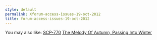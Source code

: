 ```yaml
---
style: default
permalink: Xforum-access-issues-19-oct-2012
title: forum-access-issues-19-oct-2012
---
```

You may also like:
[SCP-770](http://scp-wiki.net/scp-770)
[The Melody Of Autumn, Passing Into Winter](http://scp-wiki.net/the-melody-of-autumn-passing-into-winter)
